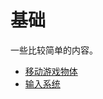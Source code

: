 # 基础

一些比较简单的内容。

- [移动游戏物体](basic/move-gameobject/README.md "移动游戏物体")
- [输入系统](basic/input-system/README.md "输入系统")